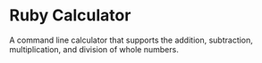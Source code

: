 # Ruby Calculator

A command line calculator that supports the addition, subtraction, multiplication, and division of whole numbers.
